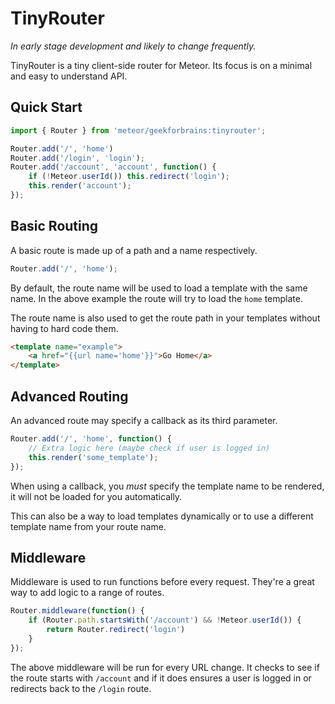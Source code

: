 TinyRouter
==========

*In early stage development and likely to change frequently.*

TinyRouter is a tiny client-side router for Meteor. Its focus is on a minimal and
easy to understand API.


Quick Start
-----------

```js
import { Router } from 'meteor/geekforbrains:tinyrouter';

Router.add('/', 'home')
Router.add('/login', 'login');
Router.add('/account', 'account', function() {
    if (!Meteor.userId()) this.redirect('login');
    this.render('account');
});
```

Basic Routing
-------------

A basic route is made up of a path and a name respectively.

```js
Router.add('/', 'home');
```

By default, the route name will be used to load a template with the same name.
In the above example the route will try to load the `home` template.

The route name is also used to get the route path in your templates without
having to hard code them.

```html
<template name="example">
    <a href="{{url name='home'}}">Go Home</a>
</template>
```


Advanced Routing
----------------

An advanced route may specify a callback as its third parameter.

```js
Router.add('/', 'home', function() {
    // Extra logic here (maybe check if user is logged in)
    this.render('some_template');  
});
```

When using a callback, you *must* specify the template name to be rendered, it
will not be loaded for you automatically. 

This can also be a way to load templates dynamically or to use a different 
template name from your route name.


Middleware
----------

Middleware is used to run functions before every request. They're a great way
to add logic to a range of routes.

```js
Router.middleware(function() {
    if (Router.path.startsWith('/account') && !Meteor.userId()) {
        return Router.redirect('login')
    }
});
```

The above middleware will be run for every URL change. It checks to see if the
route starts with `/account` and if it does ensures a user is logged in or 
redirects back to the `/login` route.